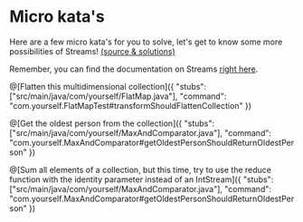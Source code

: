 # Micro kata's
Here are a few micro kata's for you to solve, let's get to know some more possibilities of Streams! [(source & solutions)](https://technologyconversations.com/2014/11/04/java-8-streams-micro-katas/)

Remember, you can find the documentation on Streams [right here](https://docs.oracle.com/javase/8/docs/api/java/util/stream/Stream.html).

@[Flatten this multidimensional collection]({
    "stubs": ["src/main/java/com/yourself/FlatMap.java"], 
    "command": "com.yourself.FlatMapTest#transformShouldFlattenCollection"
})

@[Get the oldest person from the collection]({
    "stubs": ["src/main/java/com/yourself/MaxAndComparator.java"], 
    "command": "com.yourself.MaxAndComparator#getOldestPersonShouldReturnOldestPerson"
})

@[Sum all elements of a collection, but this time, try to use the reduce function with the identity parameter instead of an IntStream]({
    "stubs": ["src/main/java/com/yourself/MaxAndComparator.java"], 
    "command": "com.yourself.MaxAndComparator#getOldestPersonShouldReturnOldestPerson"
})